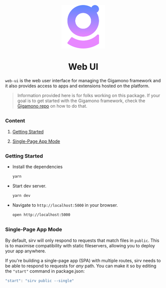 <div align="center">
    <a href="#" target="_blank">
        <img src="https://raw.githubusercontent.com/appcypher/gigamono-assets/main/avatar-gigamono-boxed.png" alt="Gigamono Logo" width="140" height="140"></img>
    </a>
</div>

<h1 align="center">Web UI</h1>

`web-ui` is the web user interface for managing the Gigamono framework and it also provides access to apps and extensions hosted on the platform.

> Information provided here is for folks working on this package. If your goal is to get started with the Gigamono framework, check the [Gigamono repo](https://github.com/gigamono/gigamono) on how to do that.

##

### Content

1. [Getting Started](#getting-started)

2. [Single-Page App Mode](#spa-mode)

##

### Getting Started <a name="getting-started" />

- Install the dependencies

  ```bash
  yarn
  ```

- Start dev server.

  ```bash
  yarn dev
  ```

- Navigate to `http://localhost:5000` in your browser.

  ```bash
  open http://localhost:5000
  ```

##

### Single-Page App Mode <a name="spa-mode" />

By default, sirv will only respond to requests that match files in `public`. This is to maximise compatibility with static fileservers, allowing you to deploy your app anywhere.

If you're building a single-page app (SPA) with multiple routes, sirv needs to be able to respond to requests for _any_ path. You can make it so by editing the `"start"` command in package.json:

```js
"start": "sirv public --single"
```
